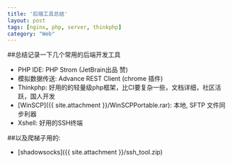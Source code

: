 ```yaml
---
title: '后端工具总结'
layout: post
tags: [nginx, php, server, thinkphp]
category: "Web"
---
```

##总结记录一下几个常用的后端开发工具
*   PHP IDE: PHP Strom (JetBrain出品 赞)
*   模拟数据传送: Advance REST Client (chrome 插件)
*   Thinkphp: 好用的的轻量级php框架，比CI要复杂一些，文档详细，社区活跃，国人开发
*   [WinSCP]({{ site.attachment }}/WinSCPPortable.rar): 本地, SFTP 文件同步利器
*   Xshell: 好用的SSH终端

##以及爬梯子用的:
*   [shadowsocks]({{ site.attachment }}/ssh_tool.zip)
